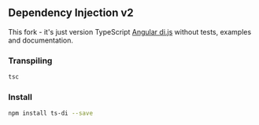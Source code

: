 ## Dependency Injection v2

This fork - it's just version TypeScript [Angular di.js](https://github.com/angular/di.js) without tests, examples and documentation.

### Transpiling

```bash
tsc
```

### Install

```bash
npm install ts-di --save
```